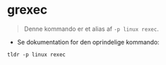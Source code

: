 # grexec

> Denne kommando er et alias af `-p linux rexec`.

- Se dokumentation for den oprindelige kommando:

`tldr -p linux rexec`

